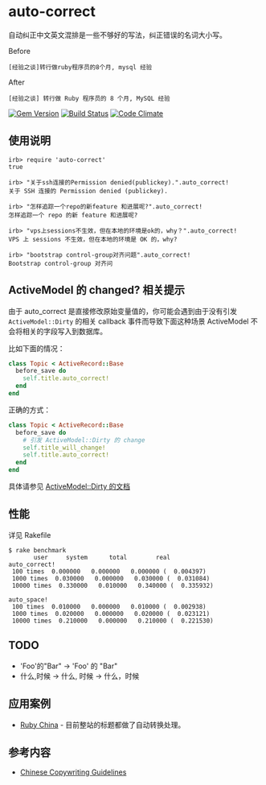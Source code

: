 # auto-correct

自动纠正中文英文混排是一些不够好的写法，纠正错误的名词大小写。

Before

```
[经验之谈]转行做ruby程序员的8个月, mysql 经验
```

After

```
[经验之谈] 转行做 Ruby 程序员的 8 个月, MySQL 经验
```

[![Gem Version](https://badge.fury.io/rb/auto-correct.svg)](https://rubygems.org/gems/auto-correct) [![Build
Status](https://api.travis-ci.org/huacnlee/auto-correct.svg?branch=master&.svg)](http://travis-ci.org/huacnlee/auto-correct) [![Code Climate](https://codeclimate.com/github/huacnlee/auto-correct/badges/gpa.svg)](https://codeclimate.com/github/huacnlee/auto-correct)

## 使用说明

```irb
irb> require 'auto-correct'
true

irb> "关于ssh连接的Permission denied(publickey).".auto_correct!
关于 SSH 连接的 Permission denied (publickey).

irb> "怎样追踪一个repo的新feature 和进展呢?".auto_correct!
怎样追踪一个 repo 的新 feature 和进展呢?

irb> "vps上sessions不生效，但在本地的环境是ok的，why？".auto_correct!
VPS 上 sessions 不生效，但在本地的环境是 OK 的，why?

irb> "bootstrap control-group对齐问题".auto_correct!
Bootstrap control-group 对齐问
```

## ActiveModel 的 changed? 相关提示

由于 auto_correct 是直接修改原始变量值的，你可能会遇到由于没有引发 `ActiveModel::Dirty` 的相关 callback 事件而导致下面这种场景 ActiveModel 不会将相关的字段写入到数据库。

比如下面的情况：

```ruby
class Topic < ActiveRecord::Base
  before_save do
    self.title.auto_correct!
  end
end
```

正确的方式：

```ruby
class Topic < ActiveRecord::Base
  before_save do
    # 引发 ActiveModel::Dirty 的 change
    self.title_will_change!
    self.title.auto_correct!
  end
end
```

具体请参见 [ActiveModel::Dirty 的文档](http://api.rubyonrails.org/classes/ActiveModel/Dirty.html)

## 性能

详见 Rakefile

```
$ rake benchmark
       user     system      total        real
auto_correct!
 100 times  0.000000   0.000000   0.000000 (  0.004397)
 1000 times  0.030000   0.000000   0.030000 (  0.031084)
 10000 times  0.330000   0.010000   0.340000 (  0.335932)

auto_space!
 100 times  0.010000   0.000000   0.010000 (  0.002938)
 1000 times  0.020000   0.000000   0.020000 (  0.023121)
 10000 times  0.210000   0.000000   0.210000 (  0.221530)
```

## TODO

* 'Foo'的"Bar" -> 'Foo' 的 "Bar"
* 什么,时候 -> 什么, 时候 -> 什么，时候

## 应用案例

* [Ruby China](http://ruby-china.org) - 目前整站的标题都做了自动转换处理。

## 参考内容

* [Chinese Copywriting Guidelines](https://github.com/sparanoid/chinese-copywriting-guidelines)

